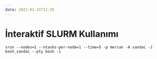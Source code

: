 ```yaml
---
date: 2021-01-31T11:35
---
```


# İnteraktif SLURM Kullanımı



`srun --nodes=1 --ntasks-per-node=1 --time=5 -p mercan -A sandac -J bash_sandac --pty bash -i`

